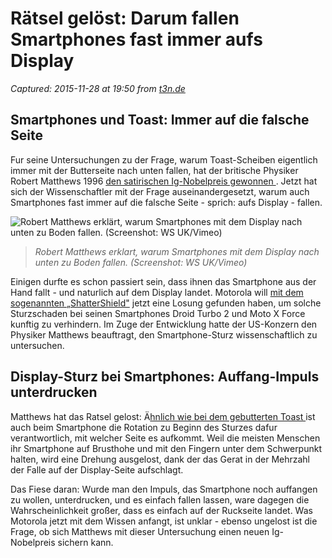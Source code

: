 # Rätsel gelöst: Darum fallen Smartphones fast immer aufs Display

_Captured: 2015-11-28 at 19:50 from [t3n.de](http://t3n.de/news/smartphones-display-660848/?utm_source=feedburner+t3n+News+12.000er&utm_medium=feed&utm_campaign=Feed%3A+aktuell%2Ffeeds%2Frss+%28t3n+News%29)_

## Smartphones und Toast: Immer auf die falsche Seite

Fur seine Untersuchungen zu der Frage, warum Toast-Scheiben eigentlich immer mit der Butterseite nach unten fallen, hat der britische Physiker Robert Matthews 1996 [den satirischen Ig-Nobelpreis gewonnen ](https://de.wikipedia.org/wiki/Liste_der_Träger_des_Ig-Nobelpreises). Jetzt hat sich der Wissenschaftler mit der Frage auseinandergesetzt, warum auch Smartphones fast immer auf die falsche Seite - sprich: aufs Display - fallen.

![Robert Matthews erklärt, warum Smartphones mit dem Display nach unten zu Boden fallen. \(Screenshot: WS UK/Vimeo\)](http://t3n.de/news/wp-content/uploads/2015/11/Smartphones_Display_Matthews-595x333.jpg)

> _Robert Matthews erklart, warum Smartphones mit dem Display nach unten zu Boden fallen. (Screenshot: WS UK/Vimeo)_

Einigen durfte es schon passiert sein, dass ihnen das Smartphone aus der Hand fallt - und naturlich auf dem Display landet. Motorola will [mit dem sogenannten „ShatterShield"](http://t3n.de/news/shattershield-motorola-droid-turbo-2-651503/) jetzt eine Losung gefunden haben, um solche Sturzschaden bei seinen Smartphones Droid Turbo 2 und Moto X Force kunftig zu verhindern. Im Zuge der Entwicklung hatte der US-Konzern den Physiker Matthews beauftragt, den Smartphone-Sturz wissenschaftlich zu untersuchen.

## Display-Sturz bei Smartphones: Auffang-Impuls unterdrucken

Matthews hat das Ratsel gelost: Ä[hnlich wie bei dem gebutterten Toast ](http://iopscience.iop.org/article/10.1088/0143-0807/16/4/005) ist auch beim Smartphone die Rotation zu Beginn des Sturzes dafur verantwortlich, mit welcher Seite es aufkommt. Weil die meisten Menschen ihr Smartphone auf Brusthohe und mit den Fingern unter dem Schwerpunkt halten, wird eine Drehung ausgelost, dank der das Gerat in der Mehrzahl der Falle auf der Display-Seite aufschlagt.

Das Fiese daran: Wurde man den Impuls, das Smartphone noch auffangen zu wollen, unterdrucken, und es einfach fallen lassen, ware dagegen die Wahrscheinlichkeit großer, dass es einfach auf der Ruckseite landet. Was Motorola jetzt mit dem Wissen anfangt, ist unklar - ebenso ungelost ist die Frage, ob sich Matthews mit dieser Untersuchung einen neuen Ig-Nobelpreis sichern kann.
